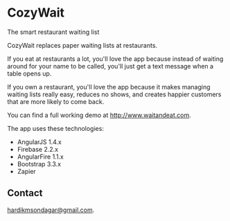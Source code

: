 # CozyWait
The smart restaurant waiting list

CozyWait replaces paper waiting lists at restaurants.

If you eat at restaurants a lot, you'll love the app because instead of waiting around
for your name to be called, you'll just get a text message when a table opens up.

If you own a restaurant, you'll love the app because it makes managing waiting lists really easy,
reduces no shows, and creates happier customers that are more likely to come back.

You can find a full working demo at http://www.waitandeat.com.

The app uses these technologies:

* AngularJS 1.4.x
* Firebase 2.2.x
* AngularFire 1.1.x
* Bootstrap 3.3.x
* Zapier


## Contact

hardikmsondagar@gmail.com.

